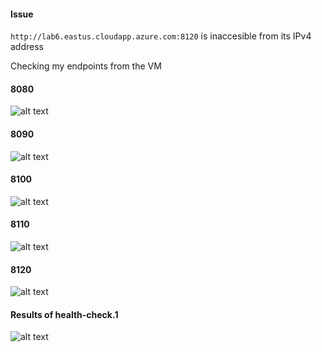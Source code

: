 <h4> Issue </h4>

```http://lab6.eastus.cloudapp.azure.com:8120``` is inaccesible from its IPv4 address

Checking my endpoints from the VM

<h4>8080</h4>

![alt text](./Images/8080fromVM.png)

<h4>8090</h4>

![alt text](./Images/8090fromVM.png)

<h4>8100</h4>

![alt text](./Images/8100fromVM.png)

<h4>8110</h4>

![alt text](./Images/8110fromVM.png)

<h4>8120</h4>

![alt text](./Images/8120fromVM.png)

<h4>Results of health-check.1</h4>

![alt text](./Images/Health-Check.png)

